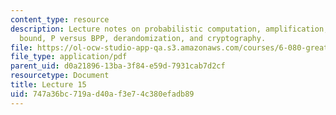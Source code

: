 ```yaml
---
content_type: resource
description: Lecture notes on probabilistic computation, amplification, the Chernoff
  bound, P versus BPP, derandomization, and cryptography.
file: https://ol-ocw-studio-app-qa.s3.amazonaws.com/courses/6-080-great-ideas-in-theoretical-computer-science-spring-2008/747a36bc719ad40af3e74c380efadb89_lec15.pdf
file_type: application/pdf
parent_uid: d0a21896-13ba-3f84-e59d-7931cab7d2cf
resourcetype: Document
title: Lecture 15
uid: 747a36bc-719a-d40a-f3e7-4c380efadb89
---
```

